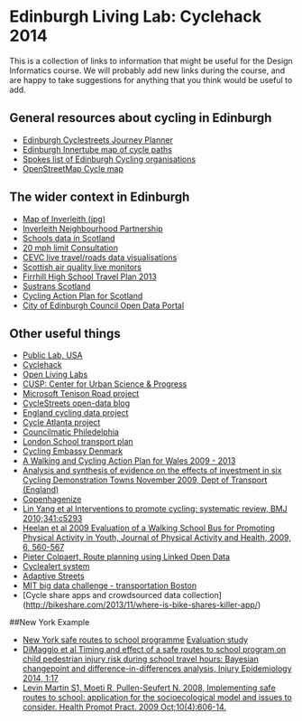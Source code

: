 # Edinburgh Living Lab: Cyclehack 2014

This is a collection of links to information that might be useful for the Design Informatics course. We will probably add new links during the course, and are happy to take suggestions for anything that you think would be useful to add.

## General resources about cycling in Edinburgh

* [Edinburgh Cyclestreets Journey Planner](http://edinburgh.cyclestreets.net)
* [Edinburgh Innertube map of cycle paths](http://innertubemap.com)
* [Spokes list of Edinburgh Cycling organisations](http://www.spokes.org.uk/wordpress/links/edinburgh-cycling-info-organisations/)
* [OpenStreetMap Cycle map](http://www.opencyclemap.org)

## The wider context in Edinburgh
* [Map of Inverleith (jpg)](http://www.edinburghnp.org.uk/media/87724/InverleithMap_7_Page_1.jpg)
* [Inverleith Neighbourhood Partnership](http://www.edinburghnp.org.uk/neighbourhood-partnerships/inverleith/)
* [Schools data in Scotland](http://data.opendatascotland.org/themes/education)
* [20 mph limit Consultation](http://www.edinburgh.gov.uk/info/20089/roads_and_pavements/1024/20mph_consultation)
* [CEVC live travel/roads data visualisations](http://edinburgh.cdmf.info/public/map/map.htm)
* [Scottish air quality live monitors](http://www.scottishairquality.co.uk/)
* [Firrhill High School Travel Plan 2013](http://www.firrhillhighschool.org.uk/parents/working-groups/environment-group/)
* [Sustrans Scotland](http://www.sustrans.org.uk/scotland)
* [Cycling Action Plan for Scotland](http://www.scotland.gov.uk/Publications/2010/06/25103912/0)
* [City of Edinburgh Council Open Data Portal](http://www.edinburghopendata.info/dataset)

## Other useful things

* [Public Lab, USA](http://publiclab.org/)
* [Cyclehack](http://www.cyclehack.com)
* [Open Living Labs](http://www.openlivinglabs.eu/)
* [CUSP: Center for Urban Science & Progress](http://cusp.nyu.edu/)
* [Microsoft Tenison Road project](http://tenisonroad.com/)
* [CycleStreets open-data blog](http://www.cyclestreets.net/blog/category/open-data/)
* [England cycling data project](http://wiki.openstreetmap.org/wiki/England_Cycling_Data_project)
* [Cycle Atlanta project](http://cycleatlanta.org/)
* [Councilmatic Philedelphia](http://www.councilmatic.org/)
* [London School transport plan](https://www.tfl.gov.uk/cdn/static/cms/documents/delivery-plan-schools-young-people-2014.pdf)
* [Cycling Embassy Denmark](http://www.cycling-embassy.dk/)
* [A Walking and Cycling Action Plan for Wales 2009 - 2013](http://www.physicalactivityandnutritionwales.org.uk/Documents/740/Walking%20and%20Cycling%20Action%20Plan.pdf)
* [Analysis and synthesis of evidence on the effects of investment in six Cycling Demonstration Towns November 2009, Dept of Transport (England)](http://www.transportforqualityoflife.com/u/files/Analysis%20and%20Synthesis%20Nov%202009.pdf)
* [Copenhagenize](http://www.copenhagenize.com/)
* [Lin Yang et al Interventions to promote cycling: systematic review, BMJ 2010;341:c5293](http://www.bmj.com/content/bmj/341/bmj.c5293.full.pdf)
* [Heelan et al 2009 Evaluation of a Walking School Bus for Promoting Physical Activity in Youth, Journal of Physical Activity and Health, 2009, 6, 560-567](http://www.humankinetics.com/acucustom/sitename/Documents/DocumentItem/17390.pdf)
* [Pieter Colpaert, Route planning using Linked Open Data](http://2014.eswc-conferences.org/sites/default/files/phdpaper_15.pdf)
* [Cyclealert system](http://www.cyclealert.com/)
* [Adaptive Streets](http://gehlarchitects.com/blog/adaptive-streets/)
* [MIT big data challenge - transportation Boston](https://www.csail.mit.edu/node/2124)
* [Cycle share apps and crowdsourced data collection] (http://bikeshare.com/2013/11/where-is-bike-shares-killer-app/)

##New York Example
* [New York safe routes to school programme](https://www.dot.ny.gov/safe-routes-to-school)  [Evaluation study](http://pediatrics.aappublications.org/content/131/2/290.full.pdf)
* [DiMaggio et al Timing and effect of a safe routes to school program on child pedestrian injury risk during school travel hours: Bayesian changepoint and difference-in-differences analysis, Injury Epidemiology 2014, 1:17 ](http://www.injepijournal.com/content/1/1/17)
* [Levin Martin S1, Moeti R, Pullen-Seufert N. 2008, 
Implementing safe routes to school: application for the socioecological model and issues to consider. Health Promot Pract. 2009 Oct;10(4):606-14. ](http://hpp.sagepub.com/content/10/4/606.long)
